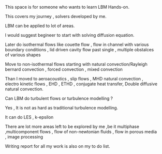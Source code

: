 This space is for someone who wants to learn LBM Hands-on.

This covers my journey , solvers developed by me.

LBM can be applied to lot of areas.

I would suggest begineer to start with solving diffusion equation.

Later do isothermal flows like couette flow , flow in channel with various boundary conditions , lid driven cavity
flow past single , multiple obstalces of various shapes

Move to non-isothermal flows starting with natural convection/Rayleigh bernard convection , forced convection , mixed convection

Than I moved to aeroacoustics , slip flows , MHD natural convection , electro kinetic flows , EHD , ETHD , conjugate heat transfer, Double diffusive natural convection.

Can LBM do turbulent flows or turbulence modelling ?

Yes , It is not as hard as traditional turbulence modelling.

It can do LES , k-epsilon 

There are lot more areas left to be explored by me ,be it multiphase ,multicomponent flows , flow of non-newtonian fluids , flow in porous media , image processing

Writing report for all my work is also on my to do list.
